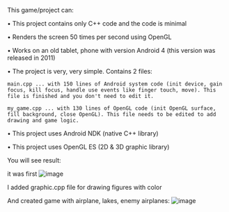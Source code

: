 This game/project can:
 
 • This project contains only C++ code and the code is minimal
 
 • Renders the screen 50 times per second using OpenGL
 
 • Works on an old tablet, phone with version Android 4 (this version was released in 2011)
 
 • The project is very, very simple. Contains 2 files:
  
    main.cpp ... with 150 lines of Android system code (init device, gain focus, kill focus, handle use events like finger touch, move). This file is finished and you don't need to edit it.
     
    my_game.cpp ... with 130 lines of OpenGL code (init OpenGL surface, fill background, close OpenGL). This file needs to be edited to add drawing and game logic.
         
 • This project uses Android NDK (native C++ library)
 
 • This project uses  OpenGL ES (2D & 3D graphic library)
  

You will see result:

 it was first 
![image](https://github.com/EvgenProjects/AndroidNative_BasicGame/assets/38002631/1cf96e17-2848-4375-b45a-ec7d93680ed3)


I added graphic.cpp file for drawing figures with color

And created game with airplane, lakes, enemy airplanes:
![image](https://github.com/EvgenProjects/AndroidNative_BasicGame/assets/38002631/652f2215-7abf-4651-9eb1-e3c81112fcc9)



